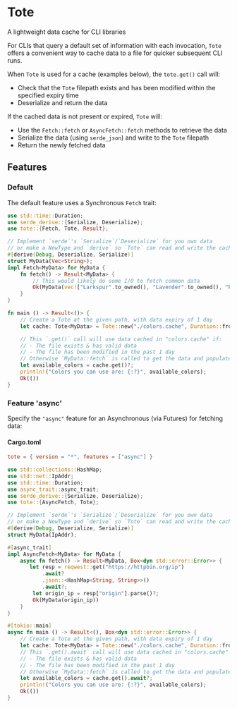 # Tote

A lightweight data cache for CLI libraries

For CLIs that query a default set of information with each invocation,
`Tote` offers a convenient way to cache data to a file for quicker
subsequent CLI runs.

When `Tote` is used for a cache (examples below), the `tote.get()` call will:
- Check that the `Tote` filepath exists and has been modified within the specified expiry time
- Deserialize and return the data

If the cached data is not present or expired, `Tote` will:
- Use the `Fetch::fetch` or `AsyncFetch::fetch` methods to retrieve the data
- Serialize the data (using `serde_json`) and write to the `Tote` filepath
- Return the newly fetched data


## Features
### Default
The default feature uses a Synchronous `Fetch` trait:

```rust
use std::time::Duration;
use serde_derive::{Serialize, Deserialize};
use tote::{Fetch, Tote, Result};

// Implement `serde`'s `Serialize`/`Deserialize` for you own data
// or make a NewType and `derive` so `Tote` can read and write the cached data
#[derive(Debug, Deserialize, Serialize)]
struct MyData(Vec<String>);
impl Fetch<MyData> for MyData {
    fn fetch() -> Result<MyData> {
        // This would likely do some I/O to fetch common data
        Ok(MyData(vec!["Larkspur".to_owned(), "Lavender".to_owned(), "Periwinkle".to_owned()]))
    }
}

fn main () -> Result<()> {
    // Create a Tote at the given path, with data expiry of 1 day
    let cache: Tote<MyData> = Tote::new("./colors.cache", Duration::from_secs(86400));

    // This `.get()` call will use data cached in "colors.cache" if:
    // - The file exists & has valid data
    // - The file has been modified in the past 1 day
    // Otherwise `MyData::fetch` is called to get the data and populate the cache file
    let available_colors = cache.get()?;
    println!("Colors you can use are: {:?}", available_colors);
    Ok(())
}
```

### Feature 'async'
Specify the `"async"` feature for an Asynchronous (via Futures) for fetching data:

#### Cargo.toml
```toml
tote = { version = "*", features = ["async"] }
```

```rust
use std::collections::HashMap;
use std::net::IpAddr;
use std::time::Duration;
use async_trait::async_trait;
use serde_derive::{Serialize, Deserialize};
use tote::{AsyncFetch, Tote};

// Implement `serde`'s `Serialize`/`Deserialize` for you own data
// or make a NewType and `derive` so `Tote` can read and write the cached data
#[derive(Debug, Deserialize, Serialize)]
struct MyData(IpAddr);

#[async_trait]
impl AsyncFetch<MyData> for MyData {
    async fn fetch() -> Result<MyData, Box<dyn std::error::Error>> {
       let resp = reqwest::get("https://httpbin.org/ip")
           .await?
           .json::<HashMap<String, String>>()
           .await?;
        let origin_ip = resp["origin"].parse()?;
        Ok(MyData(origin_ip))
    }
}

#[tokio::main]
async fn main () -> Result<(), Box<dyn std::error::Error>> {
    // Create a Tote at the given path, with data expiry of 1 day
    let cache: Tote<MyData> = Tote::new("./colors.cache", Duration::from_secs(86400));
    // This `.get().await` call will use data cached in "colors.cache" if:
    // - The file exists & has valid data
    // - The file has been modified in the past 1 day
    // Otherwise `MyData::fetch` is called to get the data and populate the cache file
    let available_colors = cache.get().await?;
    println!("Colors you can use are: {:?}", available_colors);
    Ok(())
}
```